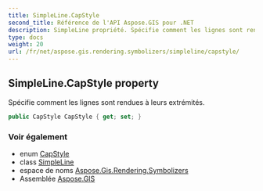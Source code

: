 ```yaml
---
title: SimpleLine.CapStyle
second_title: Référence de l'API Aspose.GIS pour .NET
description: SimpleLine propriété. Spécifie comment les lignes sont rendues à leurs extrémités.
type: docs
weight: 20
url: /fr/net/aspose.gis.rendering.symbolizers/simpleline/capstyle/
---
```

## SimpleLine.CapStyle property

Spécifie comment les lignes sont rendues à leurs extrémités.

```csharp
public CapStyle CapStyle { get; set; }
```

### Voir également

* enum [CapStyle](../../../aspose.gis.rendering/capstyle/)
* class [SimpleLine](../)
* espace de noms [Aspose.Gis.Rendering.Symbolizers](../../simpleline/)
* Assemblée [Aspose.GIS](../../../)


